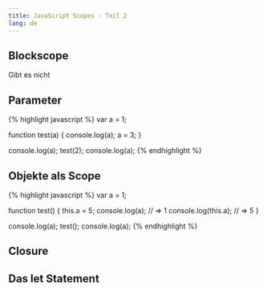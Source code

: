 ```yaml
---
title: JavaScript Scopes - Teil 2
lang: de
---
```


## Blockscope

Gibt es nicht

## Parameter

{% highlight javascript %}
var a = 1;

function test(a) {
	console.log(a);
	a = 3;
}

console.log(a);
test(2);
console.log(a);
{% endhighlight %}

## Objekte als Scope

{% highlight javascript %}
var a = 1;

function test() {
	this.a = 5;
	console.log(a); // => 1
	console.log(this.a); // => 5
}

console.log(a);
test();
console.log(a);
{% endhighlight %}

## Closure

## Das let Statement
